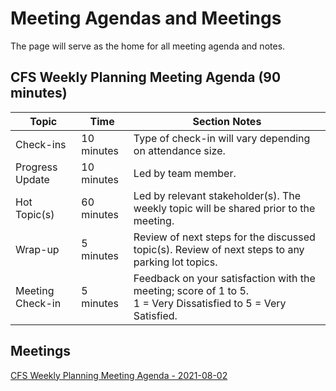 # Meeting Agendas and Meetings
The page will serve as the home for all meeting agenda and notes.

## CFS Weekly Planning Meeting Agenda (90 minutes)

| Topic | Time | Section Notes |
| ------------ | ------------- | ------------- |
| Check-ins | 10 minutes | Type of check-in will vary depending on attendance size. |
| Progress Update | 10 minutes | Led by team member. |
| Hot Topic(s) | 60 minutes | Led by relevant stakeholder(s). The weekly topic will be shared prior to the meeting. |
|  Wrap-up | 5 minutes | Review of next steps for the discussed topic(s). Review of next steps to any parking lot topics. |
|  Meeting Check-in | 5 minutes | Feedback on your satisfaction with the meeting; score of 1 to 5.<br />1 = Very Dissatisfied to 5 = Very Satisfied. |

## Meetings

[CFS Weekly Planning Meeting Agenda - 2021-08-02](https://docs.google.com/document/d/1ln3cgCsoZ9DYqxUhjIY7B92RpqbmQ7dz0Lz-fvtYp7w/edit?usp=sharing)
